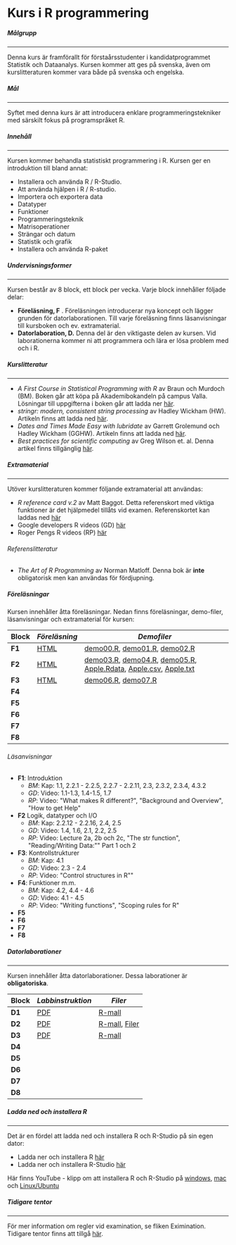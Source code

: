 Kurs i R programmering
=========

##### Målgrupp
***
Denna kurs är framförallt för förstaårsstudenter i kandidatprogrammet Statistik och Dataanalys. Kursen kommer att ges på svenska, även om kurslitteraturen kommer vara både på svenska och engelska.

##### Mål
***
Syftet med denna kurs är att introducera enklare programmeringstekniker med särskilt fokus på programspråket R.

##### Innehåll
***
Kursen kommer behandla statistiskt programmering i R. Kursen ger en introduktion till bland annat:
- Installera och använda R / R-Studio.
- Att använda hjälpen i R / R-studio.
- Importera och exportera data
- Datatyper
- Funktioner
- Programmeringsteknik
- Matrisoperationer
- Strängar och datum
- Statistik och grafik
- Installera och använda R-paket


##### Undervisningsformer
***
Kursen består av 8 block, ett block per vecka. Varje block innehåller följade delar:
- **Föreläsning, F** . Föreläsningen introducerar nya koncept och lägger grunden för datorlaborationen. Till varje föreläsning finns läsanvisningar till kursboken och ev. extramaterial.
- **Datorlaboration, D.** Denna del är den viktigaste delen av kursen. Vid laborationerna kommer ni att programmera och lära er lösa problem med och i R.

##### Kurslitteratur
***
- *A First Course in Statistical Programming with R* av Braun och Murdoch (BM). Boken går att köpa på Akademibokandeln på campus Valla. Lösningar till uppgifterna i boken går att ladda ner [här](http://www.stats.uwo.ca/faculty/braun/other.php).
- *stringr: modern, consistent string processing* av Hadley Wickham (HW). Artikeln finns att ladda ned [här](http://journal.r-project.org/archive/2010-2/RJournal_2010-2_Wickham.pdf).
- *Dates and Times Made Easy with lubridate* av Garrett Grolemund och Hadley Wickham (GGHW). Artikeln finns att ladda ned [här](http://www.jstatsoft.org/v40/i03/paper).
- *Best practices for scientific computing* av Greg Wilson et. al. Denna artikel finns tillgänglig [här](http://arxiv.org/abs/1210.0530).

##### Extramaterial
***
Utöver kurslitteraturen kommer följande extramaterial att användas:
- *R reference card v.2* av Matt Baggot. Detta referenskort med viktiga funktioner är det hjälpmedel tillåts vid examen. Referenskortet kan laddas ned [här](http://cran.r-project.org/doc/contrib/Baggott-refcard-v2.pdf)
- Google developers R videos (GD) [här](http://www.youtube.com/watch?v=iffR3fWv4xw&list=PLOU2XLYxmsIK9qQfztXeybpHvru-TrqAP)
- Roger Pengs R videos (RP) [här](http://www.youtube.com/user/rdpeng/videos)

###### Referenslitteratur
- *The Art of R Programming* av Norman Matloff. Denna bok är **inte** obligatorisk men kan användas för fördjupning.

##### Föreläsningar
Kursen innehåller åtta föreläsningar. Nedan finns föreläsningar, demo-filer, läsanvisningar och extramaterial för kursen:

| **Block**  | *Föreläsning*  | *Demofiler* |
| --- | --- | --- |
| **F1** | [HTML](http://www.ida.liu.se/~732G33/lectures/F1.html)  | [demo00.R](https://raw.github.com/MansMeg/KursRprgm/master/Demonstrations/demo_00.R), [demo01.R](https://raw.github.com/MansMeg/KursRprgm/master/Demonstrations/demo_01.R), [demo02.R](https://raw.github.com/MansMeg/KursRprgm/master/Demonstrations/demo_00.R) |
| **F2** | [HTML](http://www.ida.liu.se/~732G33/lectures/F2.html)  | [demo03.R](https://raw.github.com/MansMeg/KursRprgm/master/Demonstrations/demo_03.R), [demo04.R](https://raw.github.com/MansMeg/KursRprgm/master/Demonstrations/demo_04.R), [demo05.R](https://raw.github.com/MansMeg/KursRprgm/master/Demonstrations/demo_05.R), [Apple.Rdata](https://github.com/MansMeg/KursRprgm/raw/master/Demonstrations/Apple.RData), [Apple.csv](https://github.com/MansMeg/KursRprgm/raw/master/Demonstrations/Apple.csv), [Apple.txt](https://github.com/MansMeg/KursRprgm/raw/master/Demonstrations/Apple.txt)|
| **F3** | [HTML](http://www.ida.liu.se/~732G33/lectures/F3.html)  | [demo06.R](https://raw.github.com/MansMeg/KursRprgm/master/Demonstrations/demo_06.R), [demo07.R](https://raw.github.com/MansMeg/KursRprgm/master/Demonstrations/demo_07.R) |
| **F4** | | |
| **F5** | | |
| **F6** | | |
| **F7** | | |
| **F8** | | |

###### Läsanvisningar 
- **F1**: Introduktion
  - *BM*: Kap: 1.1, 2.2.1 - 2.2.5, 2.2.7 - 2.2.11, 2.3, 2.3.2, 2.3.4, 4.3.2
  - *GD*: Video: 1.1-1.3, 1.4-1.5, 1.7
  - *RP*: Video: "What makes R different?", "Background and Overview", "How to get Help"
- **F2** Logik, datatyper och I/O
  - *BM*: Kap: 2.2.12 - 2.2.16, 2.4, 2.5
  - *GD*: Video: 1.4, 1.6, 2.1, 2.2, 2.5
  - *RP*: Video: Lecture 2a, 2b och 2c, "The str function", "Reading/Writing Data:"" Part 1 och 2
- **F3**: Kontrollstrukturer
  - *BM*: Kap: 4.1
  - *GD*: Video: 2.3 - 2.4
  - *RP*: Video: "Control structures in R""
- **F4**: Funktioner m.m.
  - *BM*: Kap: 4.2, 4.4 - 4.6
  - *GD*: Video: 4.1 - 4.5
  - *RP*: Video: "Writing functions", "Scoping rules for R"
- **F5**
- **F6**
- **F7**
- **F8**


##### Datorlaborationer
***
Kursen innehåller åtta datorlaborationer. Dessa laborationer är **obligatoriska**.  

| **Block**  | *Labbinstruktion* | *Filer* |
| --- | --- | --- |
| **D1** | [PDF](https://github.com/MansMeg/KursRprgm/raw/master/Labs/Documents/D1.pdf) | [R-mall](https://raw.github.com/MansMeg/KursRprgm/master/Labs/Files/LabD1.R) |
| **D2** | [PDF](https://github.com/MansMeg/KursRprgm/raw/master/Labs/Documents/D2.pdf) | [R-mall](https://raw.github.com/MansMeg/KursRprgm/master/Labs/Files/LabD2.R), [Filer](https://raw.github.com/MansMeg/KursRprgm/master/Labs/DataFiles/) |
| **D3** | [PDF](https://github.com/MansMeg/KursRprgm/raw/master/Labs/Documents/D3.pdf) | [R-mall](https://raw.github.com/MansMeg/KursRprgm/master/Labs/Files/LabD3.R) |
| **D4** | | | |
| **D5** | | | |
| **D6** | | | |
| **D7** | | | |
| **D8** | | | |

##### Ladda ned och installera R 
***
Det är en fördel att ladda ned och installera R och R-Studio på sin egen dator:
- Ladda ner och installera R [här](http://ftp.sunet.se/pub/lang/CRAN/)
- Ladda ner och installera R-Studio [här](http://rstudio.org/)

Här finns YouTube - klipp om att installera R och R-Studio på [windows](http://www.youtube.com/watch?v=MFfRQuQKGYg), [mac](http://www.youtube.com/watch?v=WJDrYUqNrHg) och [Linux/Ubuntu](http://www.youtube.com/watch?v=P8wx4HY9me0)


##### Tidigare tentor
***
För mer information om regler vid examination, se fliken Eximination. 
Tidigare tentor finns att tillgå [här](https://github.com/MansMeg/KursRprgm/tree/master/OldExams).


